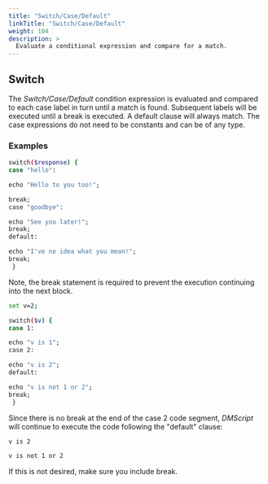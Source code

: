 ```yaml
---
title: "Switch/Case/Default"
linkTitle: "Switch/Case/Default"
weight: 104
description: >
  Evaluate a conditional expression and compare for a match. 
---
```


## Switch

The _Switch/Case/Default_ condition expression is evaluated and compared to each case label in turn until a match is found. Subsequent labels will be executed until a break is executed. A default clause will always match. The case expressions do not need to be constants and can be of any type.

### Examples

```bash
switch($response) {
case "hello":

echo "Hello to you too!";

break;
case "goodbye":

echo "See you later!";
break;
default:

echo "I've no idea what you mean!";
break;
 }
```

Note, the break statement is required to prevent the execution continuing into the next block.

```bash
set v=2;

switch($v) {
case 1:

echo "v is 1";
case 2:

echo "v is 2";
default:

echo "v is not 1 or 2";
break;
 }
```

Since there is no break at the end of the case 2 code segment, _DMScript_ will continue to execute the code following the "default" clause:

```bash
v is 2

v is not 1 or 2
```

If this is not desired, make sure you include break.

